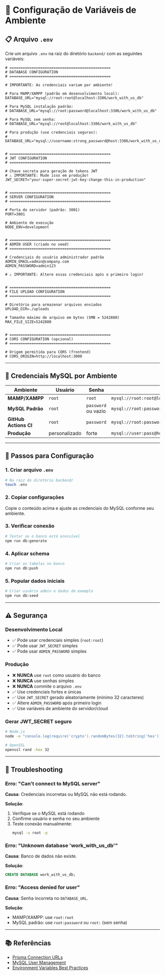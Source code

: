 # 🔧 Configuração de Variáveis de Ambiente

## 📋 Arquivo `.env`

Crie um arquivo `.env` na raiz do diretório `backend/` com as seguintes variáveis:

```env
# ==============================================
# DATABASE CONFIGURATION
# ==============================================

# IMPORTANTE: As credenciais variam por ambiente!

# Para MAMP/XAMPP (padrão em desenvolvimento local):
DATABASE_URL="mysql://root:root@localhost:3306/work_with_us_db"

# Para MySQL instalação padrão:
# DATABASE_URL="mysql://root:password@localhost:3306/work_with_us_db"

# Para MySQL sem senha:
# DATABASE_URL="mysql://root@localhost:3306/work_with_us_db"

# Para produção (use credenciais seguras):
# DATABASE_URL="mysql://username:strong_password@host:3306/work_with_us_db"


# ==============================================
# JWT CONFIGURATION
# ==============================================

# Chave secreta para geração de tokens JWT
# ⚠️ IMPORTANTE: Mude isso em produção!
JWT_SECRET="your-super-secret-jwt-key-change-this-in-production"


# ==============================================
# SERVER CONFIGURATION
# ==============================================

# Porta do servidor (padrão: 3001)
PORT=3001

# Ambiente de execução
NODE_ENV=development


# ==============================================
# ADMIN USER (criado no seed)
# ==============================================

# Credenciais do usuário administrador padrão
ADMIN_EMAIL=admin@company.com
ADMIN_PASSWORD=admin123

# ⚠️ IMPORTANTE: Altere essas credenciais após o primeiro login!


# ==============================================
# FILE UPLOAD CONFIGURATION
# ==============================================

# Diretório para armazenar arquivos enviados
UPLOAD_DIR=./uploads

# Tamanho máximo de arquivo em bytes (5MB = 5242880)
MAX_FILE_SIZE=5242880


# ==============================================
# CORS CONFIGURATION (opcional)
# ==============================================

# Origem permitida para CORS (frontend)
# CORS_ORIGIN=http://localhost:3000
```

---

## 🔐 Credenciais MySQL por Ambiente

| Ambiente | Usuário | Senha | DATABASE_URL |
|----------|---------|-------|--------------|
| **MAMP/XAMPP** | `root` | `root` | `mysql://root:root@localhost:3306/work_with_us_db` |
| **MySQL Padrão** | `root` | `password` ou vazio | `mysql://root:password@localhost:3306/work_with_us_db` |
| **GitHub Actions CI** | `root` | `password` | `mysql://root:password@localhost:3306/work_with_us_test_db` |
| **Produção** | personalizado | forte | `mysql://user:pass@host:3306/db_name` |

---

## 🚀 Passos para Configuração

### 1. Criar arquivo `.env`

```bash
# Na raiz do diretório backend/
touch .env
```

### 2. Copiar configurações

Copie o conteúdo acima e ajuste as credenciais do MySQL conforme seu ambiente.

### 3. Verificar conexão

```bash
# Testar se o banco está acessível
npm run db:generate
```

### 4. Aplicar schema

```bash
# Criar as tabelas no banco
npm run db:push
```

### 5. Popular dados iniciais

```bash
# Criar usuário admin e dados de exemplo
npm run db:seed
```

---

## ⚠️ Segurança

### Desenvolvimento Local

- ✅ Pode usar credenciais simples (`root:root`)
- ✅ Pode usar `JWT_SECRET` simples
- ✅ Pode usar `ADMIN_PASSWORD` simples

### Produção

- ❌ **NUNCA** use `root` como usuário do banco
- ❌ **NUNCA** use senhas simples
- ❌ **NUNCA** commite o arquivo `.env`
- ✅ Use credenciais fortes e únicas
- ✅ Use `JWT_SECRET` gerado aleatoriamente (mínimo 32 caracteres)
- ✅ Altere `ADMIN_PASSWORD` após primeiro login
- ✅ Use variáveis de ambiente do servidor/cloud

### Gerar JWT_SECRET seguro

```bash
# Node.js
node -e "console.log(require('crypto').randomBytes(32).toString('hex'))"

# OpenSSL
openssl rand -hex 32
```

---

## 🐛 Troubleshooting

### Erro: "Can't connect to MySQL server"

**Causa**: Credenciais incorretas ou MySQL não está rodando.

**Solução**:
1. Verifique se o MySQL está rodando
2. Confirme usuário e senha no seu ambiente
3. Teste conexão manualmente:
   ```bash
   mysql -u root -p
   ```

### Erro: "Unknown database 'work_with_us_db'"

**Causa**: Banco de dados não existe.

**Solução**:
```sql
CREATE DATABASE work_with_us_db;
```

### Erro: "Access denied for user"

**Causa**: Senha incorreta no `DATABASE_URL`.

**Solução**:
- MAMP/XAMPP: use `root:root`
- MySQL padrão: use `root:password` ou `root:` (sem senha)

---

## 📚 Referências

- [Prisma Connection URLs](https://www.prisma.io/docs/reference/database-reference/connection-urls)
- [MySQL User Management](https://dev.mysql.com/doc/refman/8.0/en/user-management.html)
- [Environment Variables Best Practices](https://12factor.net/config)
